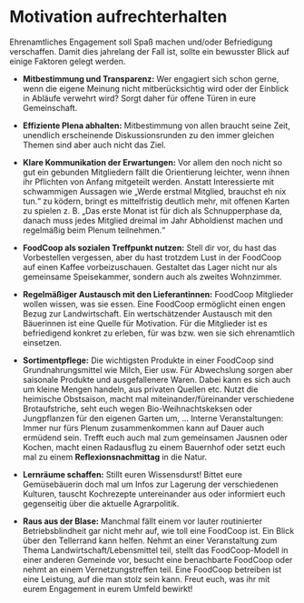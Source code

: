# Motivation aufrechterhalten

Ehrenamtliches Engagement soll Spaß machen und/oder Befriedigung
verschaffen. Damit dies jahrelang der Fall ist, sollte ein bewusster
Blick auf einige Faktoren gelegt werden.

* **Mitbestimmung und Transparenz:** Wer engagiert sich schon gerne,
wenn die eigene Meinung nicht mitberücksichtig wird oder der Einblick in
Abläufe verwehrt wird? Sorgt daher für offene Türen in eure Gemeinschaft.

* **Effiziente Plena abhalten:** Mitbestimmung von allen braucht seine
Zeit, unendlich erscheinende Diskussionsrunden zu den immer
gleichen Themen sind aber auch nicht das Ziel.

* **Klare Kommunikation der Erwartungen:** Vor allem den noch nicht
so gut ein gebunden Mitgliedern fällt die Orientierung leichter, wenn
ihnen ihr Pflichten von Anfang mitgeteilt werden. Anstatt Interessierte
mit schwammigen Aussagen wie „Werde erstmal Mitglied, brauchst
eh nix tun.“ zu ködern, bringt es mittelfristig deutlich mehr, mit offenen
Karten zu spielen z. B. „Das erste Monat ist für dich als Schnupperphase
da, danach muss jedes Mitglied dreimal im Jahr Abholdienst
machen und regelmäßig beim Plenum teilnehmen.“

* **FoodCoop als sozialen Treffpunkt nutzen:** Stell dir vor, du hast das
Vorbestellen vergessen, aber du hast trotzdem Lust in der FoodCoop
auf einen Kaffee vorbeizuschauen. Gestaltet das Lager nicht nur als
gemeinsame Speisekammer, sondern auch als zweites Wohnzimmer.

* **Regelmäßiger Austausch mit den Lieferantinnen:** FoodCoop Mitglieder
wollen wissen, was sie essen. Eine FoodCoop ermöglicht einen
engen Bezug zur Landwirtschaft. Ein wertschätzender Austausch mit
den Bäuerinnen ist eine Quelle für Motivation. Für die Mitglieder
ist es befriedigend konkret zu erleben, für was bzw. wen sie sich
ehrenamtlich einsetzen.

* **Sortimentpflege:** Die wichtigsten Produkte in einer FoodCoop
sind Grundnahrungsmittel wie Milch, Eier usw. Für Abwechslung
sorgen aber saisonale Produkte und ausgefallenere Waren. Dabei
kann es sich auch um kleine Mengen handeln, aus privaten Quellen
etc. Nutzt die heimische Obstsaison, macht mal miteinander/füreinander
verschiedene Brotaufstriche, seht euch wegen Bio-Weihnachtskeksen
oder Jungpflanzen für den eigenen Garten um, ...
Interne Veranstaltungen: Immer nur fürs Plenum zusammenkommen
kann auf Dauer auch ermüdend sein. Trefft euch auch
mal zum gemeinsamen Jausnen oder Kochen, macht einen
Radausflug zu einem Bauernhof oder setzt euch mal zu einem
**Reflexionsnachmittag** in die Natur.

* **Lernräume schaffen:** Stillt euren Wissensdurst! Bittet eure
Gemüsebäuerin doch mal um Infos zur Lagerung der verschiedenen
Kulturen, tauscht Kochrezepte untereinander aus oder
informiert euch gegenseitig über die aktuelle Agrarpolitik.

* **Raus aus der Blase:** Manchmal fällt einem vor lauter routinierter
Betriebsblindheit gar nicht mehr auf, wie toll eine FoodCoop
ist. Ein Blick über den Tellerrand kann helfen. Nehmt an einer
Veranstaltung zum Thema Landwirtschaft/Lebensmittel teil,
stellt das FoodCoop-Modell in einer anderen Gemeinde vor,
besucht eine benachbarte FoodCoop oder nehmt an einem
Vernetzungstreffen teil. Eine FoodCoop betreiben ist eine
Leistung, auf die man stolz sein kann. Freut euch, was ihr mit
eurem Engagement in eurem Umfeld bewirkt!

